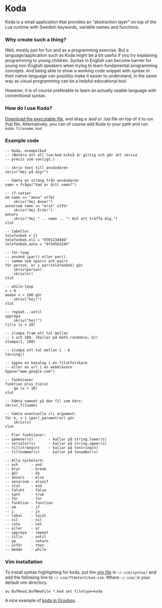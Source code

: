 # Koda
Koda is a small application that provides an "abstraction layer" on top of the Lua runtime with Swedish keywords, variable names and functions.

### Why create such a thing?
Well, mostly just for fun and as a programming exercise. But a language/application such as Koda might be a bit useful if you try explaining programming to young children. Syntax in English can become barrier for young non-English speakers when trying to learn fundamental programming concepts. And being able to show a working code snippet with syntax in their native language can possibly make it easier to understand, in the same way as visual programming can be a helpful educational tool.

However, it is of course preferable to learn an actually usable language with conventional syntax. 

### How do I use Koda?
[Download the executable file](https://github.com/adelhult/koda/releases/tag/v0.1), and drag a *.kod* or *.lua* file on top of it to run that file. Alternatively, you can of course add Koda to your path and run:
`koda filename.kod`

### Example code
```
-- Koda, exempelkod
-- (Notera att all lua-kod också är giltig och går att skriva
-- precis som vanligt.)

-- skriv text till användaren
skriv("Hej på dig!")

-- hämta en sträng från användaren
namn = fråga("Vad är ditt namn?")

-- if-satser
om namn == "anna" utför
    skriv("Hej Anna!")
annarsom namn == "erik" utför
    skriv("Hej Erik!")
annars
    skriv("Hej " .. namn .. "! Kul att träffa dig.")
slut

-- tabeller
telefonbok = {}
telefonbok.eli = "0701234456"
telefonbok.anna = "0734563245"

-- for-loop
-- använd ipar() eller par().
-- samma som ipairs och pairs
för person, nr i par(telefonbok) gör
    skriv(person)
    skriv(nr)
slut

-- while-loop
x = 0
medan x > 100 gör
    skriv("hej!")
slut

-- repeat...until
upprepa
    skriv("hej!")
tills (x < 10)

-- slumpa fram ett tal mellan
-- 1 och 100. (Kallar på math.random(a, b))
slumpa(1, 100)

-- slumpa ett tal mellan 1 - 6
tärning()

-- öppna en katalog i en filutforskare
-- eller en url i en webbläsare
öppna("www.google.com")

-- funktioner
funktion plus_tio(x)
    ge (x + 10)
slut

-- hämta namnet på den fil som körs:
skriv(_filnamn)

-- hämta eventuella cli argument:
för k, v i ipar(_parametrar) gör
    skriv(v)
slut

-- Fler funktioner:
-- gemener(s)       - kallar på string.lower(s)
-- versaler(s)      - kallar på string.upper(s)
-- tillsträng(n)    - kallar på tostring(n)
-- tillnummer(s)    - kallar på tonumber(s)

-- Alla nyckelord:
-- och      - and
-- bryt     - break
-- gör      - do
-- annars   - else
-- annarsom - elseif
-- slut     - end
-- falskt   - false
-- sant     - true
-- för      - for
-- funktion - function
-- om       - if
-- i        - in
-- lokal    - local
-- nil      - nil
-- inte     - not
-- eller    - or
-- upprepa  - repeat
-- tills    - until
-- ge       - return
-- utför    - then
-- medan    - while
```

### Vim installation
To install syntax highlighting for koda, put the [vim file](koda.vim) in `~/.vim/syntax/` and add the following line to `~/.vim/ftdetect/kod.vim`. Where `~/.vim/` is your default vim directory.

```vim
au BufRead,BufNewFile *.kod set filetype=koda
```
A nice example of [koda in Gruvbox](https://imgur.com/a/rZOq8yZ).
